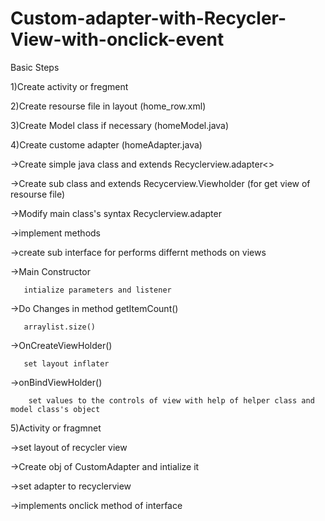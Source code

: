 # Custom-adapter-with-Recycler-View-with-onclick-event

Basic Steps

1)Create activity or fregment

2)Create resourse file in layout (home_row.xml)

3)Create Model class if necessary (homeModel.java)

4)Create custome adapter (homeAdapter.java)

   ->Create simple java class and extends Recyclerview.adapter<> 
  
   ->Create sub class and extends Recycerview.Viewholder (for get view of resourse file) 

   ->Modify main class's syntax Recyclerview.adapter<name of holder subclass> 
  
   ->implement methods
  
   ->create sub interface for performs differnt methods on views
  
   ->Main Constructor
      
       intialize parameters and listener
      
   ->Do Changes in method getItemCount()
      
       arraylist.size() 
      
   ->OnCreateViewHolder()
  
       set layout inflater
      
   ->onBindViewHolder()
      
        set values to the controls of view with help of helper class and model class's object
       
 5)Activity or fragmnet
 
   ->set layout of recycler view
   
   ->Create obj of CustomAdapter and intialize it
  
   ->set adapter to recyclerview
  
   ->implements onclick method of interface
